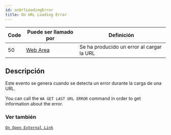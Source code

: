 ```yaml
---
id: onUrlLoadingError
title: On URL Loading Error
---
```


| Code | Puede ser llamado por                       | Definición                                |
| ---- | ------------------------------------------- | ----------------------------------------- |
| 50   | [Web Area](FormObjects/webArea_overview.md) | Se ha producido un error al cargar la URL |

## Descripción

Este evento se genera cuando se detecta un error durante la carga de una URL.

You can call the `WA GET LAST URL ERROR` command in order to get information about the error.

### Ver también

[`On Open External Link`](onOpenExternalLink.md)
